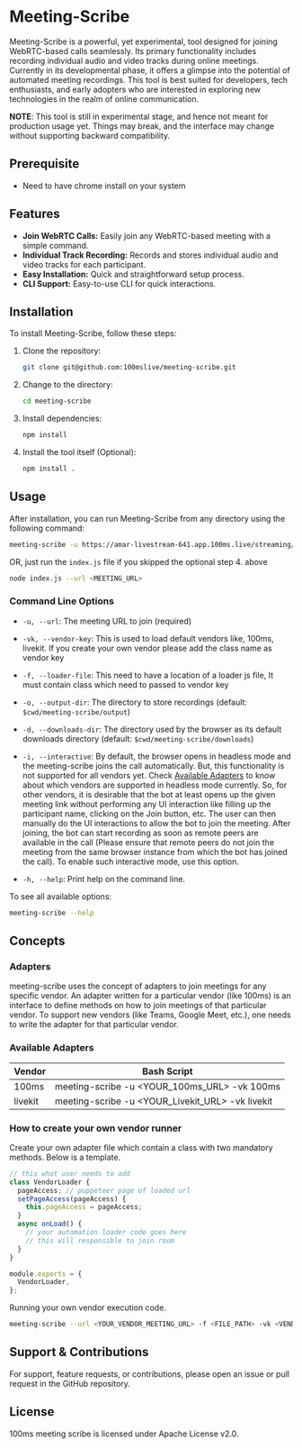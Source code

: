 # Meeting-Scribe

Meeting-Scribe is a powerful, yet experimental, tool designed for joining WebRTC-based calls seamlessly. Its primary functionality includes recording individual audio and video tracks during online meetings. Currently in its developmental phase, it offers a glimpse into the potential of automated meeting recordings. This tool is best suited for developers, tech enthusiasts, and early adopters who are interested in exploring new technologies in the realm of online communication.

**NOTE**: This tool is still in experimental stage, and hence not meant for production usage yet. Things may break, and the interface may change without supporting backward compatibility.

## Prerequisite

- Need to have chrome install on your system

## Features

- **Join WebRTC Calls:** Easily join any WebRTC-based meeting with a simple command.
- **Individual Track Recording:** Records and stores individual audio and video tracks for each participant.
- **Easy Installation:** Quick and straightforward setup process.
- **CLI Support:** Easy-to-use CLI for quick interactions.

## Installation

To install Meeting-Scribe, follow these steps:

1. Clone the repository:
   ```bash
   git clone git@github.com:100mslive/meeting-scribe.git
   ```
2. Change to the directory:
   ```bash
   cd meeting-scribe
   ```
3. Install dependencies:
   ```bash
   npm install
   ```
4. Install the tool itself (Optional):
   ```bash
   npm install .
   ```

## Usage

After installation, you can run Meeting-Scribe from any directory using the following command:

```bash
meeting-scribe -u https://amar-livestream-641.app.100ms.live/streaming/meeting/dcm-zlrx-pee -vk 100ms
```

OR, just run the `index.js` file if you skipped the optional step 4. above

```bash
node index.js --url <MEETING_URL>
```

### Command Line Options

- `-u, --url`: The meeting URL to join (required)

- `-vk, --vendor-key`: This is used to load default vendors like, 100ms, livekit. If you create your own vendor please add the class name as vendor key

- `-f, --loader-file`: This need to have a location of a loader js file, It must contain class which need to passed to vendor key

- `-o, --output-dir`: The directory to store recordings (default: `$cwd/meeting-scribe/output`)

- `-d, --downloads-dir`: The directory used by the browser as its default downloads directory (default: `$cwd/meeting-scribe/downloads`)

- `-i, --interactive`: By default, the browser opens in headless mode and the meeting-scribe joins the call automatically. But, this functionality is not supported for all vendors yet. Check [Available Adapters](#available-adapters) to know about which vendors are supported in headless mode currently. So, for other vendors, it is desirable that the bot at least opens up the given meeting link without performing any UI interaction like filling up the participant name, clicking on the Join button, etc. The user can then manually do the UI interactions to allow the bot to join the meeting. After joining, the bot can start recording as soon as remote peers are available in the call (Please ensure that remote peers do not join the meeting from the same browser instance from which the bot has joined the call). To enable such interactive mode, use this option.

- `-h, --help`: Print help on the command line.

To see all available options:

```bash
meeting-scribe --help
```

## Concepts

### Adapters

meeting-scribe uses the concept of adapters to join meetings for any specific vendor. An adapter written for a particular vendor (like 100ms) is an interface to define methods on how to join meetings of that particular vendor. To support new vendors (like Teams, Google Meet, etc.), one needs to write the adapter for that particular vendor.

### Available Adapters

Vendor | Bash Script
--- | --- 
100ms   | meeting-scribe -u <YOUR_100ms_URL> -vk 100ms
livekit | meeting-scribe -u <YOUR_Livekit_URL> -vk livekit

### How to create your own vendor runner

Create your own adapter file which contain a class with two mandatory methods. Below is a template.

```js
// this what user needs to add
class VendorLoader {
  pageAccess; // puppeteer page of loaded url
  setPageAccess(pageAccess) {
    this.pageAccess = pageAccess;
  }
  async onLoad() {
    // your automation loader code goes here
    // this will responsible to join room
  }
}

module.exports = {
  VendorLoader,
};
```

Running your own vendor execution code.

```bash
meeting-scribe --url <YOUR_VENDOR_MEETING_URL> -f <FILE_PATH> -vk <VENDOR_CODE_CLASSNAME || VendorLoader>
```

## Support & Contributions

For support, feature requests, or contributions, please open an issue or pull request in the GitHub repository.

## License

100ms meeting scribe is licensed under Apache License v2.0.
